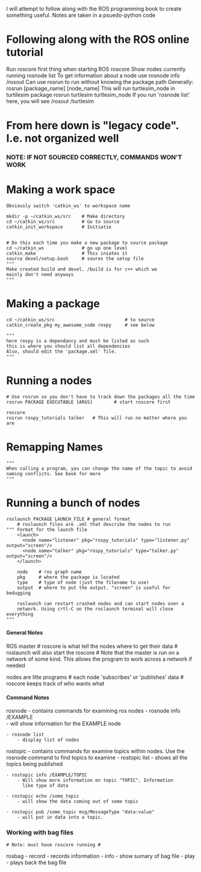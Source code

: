 I will attempt to follow along with the ROS programming book to create
something useful. Notes are taken in a psuedo-python code


# Following along with the ROS online tutorial
Run roscore first thing when starting ROS
    roscore
Show nodes currently running
    rosnode list
To get information about a node use
    rosnode info /rosout
Can use rosrun to run without knowing the package path
Generally:
    rosrun [package_name] [node_name]
This will run turtlesim_node in turtilesim package
    rosrun turtlesim turtlesim_node
If you run 'rosnode list' here, you will see
    /rosout
    /turtlesim







# From here down is "legacy code". I.e. not organized well
### NOTE: IF NOT SOURCED CORRECTLY, COMMANDS WON'T WORK


# Making a work space
    Obviously switch 'catkin_ws' to workspace name

    mkdir -p ~/catkin_ws/src    # Make directory
    cd ~/catkin_ws/src          # Go to source
    catkin_init_workspace       # Initiatie


    # Do this each time you make a new package to source package
    cd ~/catkin_ws              # go up one level
    catkin_make                 # This iniates it
    source devel/setup.bash     # soures the setup file
    """
    Make created build and devel. /build is for c++ which we
    mainly don't need anyways
    """



# Making a package

    cd ~/catkin_ws/src                          # to source
    catkin_create_pkg my_awesome_code rospy     # see below

    """
    here rospy is a dependancy and must be listed as such
    this is where you should list all dependencies
    Also, should edit the 'package.xml' file. 
    """


# Running a nodes
    # Use rosrun so you don't have to track down the packages all the time
    rosrun PACKAGE EXECUTABLE [ARGS]        # start roscore first

    roscore
    rosrun rospy_tutorials talker   # This will run no matter where you are


# Remapping Names
    """
    When calling a program, you can change the name of the topic to avoid
    naming conflicts. See book for more
    """


# Running a bunch of nodes
    roslaunch PACKAGE LAUNCH_FILE # general format
        # roslaunch files are .xml that describe the nodes to run
    """ Format for the launch file
        <launch>
          <node name="listener" pkg="rospy_tutorials" type="listener.py" output="screen"/>
          <node name="talker" pkg="rospy_tutorials" type="talker.py" output="screen"/>
        </launch>

        node    # ros graph name
        pkg     # where the package is located
        type    # type of node (just the filename to use)
        output  # where to put the output. "screen" is useful for bedugging

        roslaunch can restart crashed nodes and can start nodes over a
        network. Using crtl-C on the roslaunch terminal will close everything
    """




#### General Notes ####


ROS master
    # roscore is what tell the nodes where to get their data
    # roslaunch will also start the roscore
    # Note that the master is run on a network of some kind. This allows
      the program to work across a network if needed


nodes are litte programs
    # each node 'subscribes' or 'publishes' data
    # roscore keeps track of who wants what





#### Command Notes ####
rosnode - contains commands for examining ros nodes
    - rosnode info /EXAMPLE       
        - will show information for the EXAMPLE node

    - rosnode list                  
        - display list of nodes

rostopic - contains commands for examine topics within nodes. Use the
           rosnode command to find topics to examine
    - rostopic list
        - shows all the topics being published

    - rostopic info /EXAMPLE/TOPIC 
        - Will show more information on topic "TOPIC". Information 
          like type of data  

    - rostopic echo /some_topic
        - will show the data coming out of some topic

    - rostopic pub /some_topic msg/MessageType "data:value"
        - will put in data into a topic. 

                   

### Working with bag files ###
    # Note: must have roscore running #
rosbag
    - record
        - records information
    - info
        - show sumary of bag file
    - play
        - plays back the bag file
